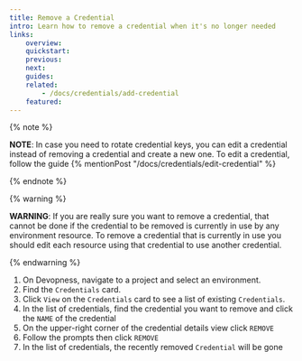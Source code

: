 ```yaml
---
title: Remove a Credential
intro: Learn how to remove a credential when it's no longer needed
links:
    overview:
    quickstart:
    previous:
    next:
    guides:
    related:
        - /docs/credentials/add-credential
    featured:
---
```


{% note %}

**NOTE**: In case you need to rotate credential keys, you can edit a credential instead of removing a credential and create a new one. To edit a credential, follow the guide {% mentionPost "/docs/credentials/edit-credential" %}

{% endnote %}

{% warning %} 

**WARNING**: If you are really sure you want to remove a credential, that cannot be done if the credential to be removed is currently in use by any environment resource.
To remove a credential that is currently in use you should edit each resource using that credential to use another credential.

{% endwarning %}


1. On Devopness, navigate to a project and select an environment.
1. Find the `Credentials` card.
1. Click `View` on the `Credentials` card to see a list of existing `Credentials`.
1. In the list of credentials, find the credential you want to remove and click the `NAME` of the credential
1. On the upper-right corner of the credential details view click `REMOVE`
1. Follow the prompts then click `REMOVE`
1. In the list of credentials, the recently removed `Credential` will be gone
